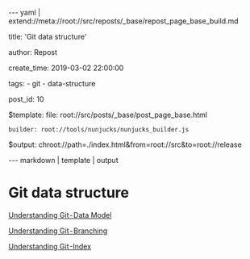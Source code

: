 --- yaml | extend://meta://root://src/reposts/_base/repost_page_base_build.md

title: 'Git data structure'

author: Repost

create_time: 2019-03-02 22:00:00

tags:
    - git
    - data-structure

post_id: 10

$template:
    file: root://src/posts/_base/post_page_base.html

    builder: root://tools/nunjucks/nunjucks_builder.js

$output: chroot://path=./index.html&from=root://src&to=root://release

--- markdown | template | output
# Git data structure
[Understanding Git - Data Model](https://hackernoon.com/https-medium-com-zspajich-understanding-git-data-model-95eb16cc99f5)

[Understanding Git - Branching](https://hackernoon.com/understanding-git-branching-2662f5882f9)

[Understanding Git -Index](https://hackernoon.com/understanding-git-index-4821a0765cf)
